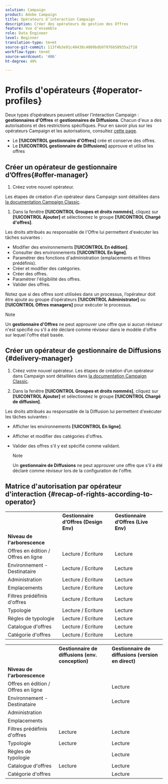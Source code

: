 ```yaml
---
solution: Campaign
product: Adobe Campaign
title: Opérateurs d’interaction Campaign
description: Créer des opérateurs de gestion des Offres
feature: Vue d’ensemble
role: Data Engineer
level: Beginner
translation-type: tm+mt
source-git-commit: 113f4b3e91c40438c4809bdb97976b58935a2f18
workflow-type: tm+mt
source-wordcount: '406'
ht-degree: 40%

---
```



# Profils d&#39;opérateurs {#operator-profiles}

Deux types d’opérateurs peuvent utiliser l’interaction Campaign : **gestionnaires d&#39;Offres** et **gestionnaires de Diffusions**. Chacun d&#39;eux a des autorisations et des restrictions spécifiques. Pour en savoir plus sur les opérateurs Campaign et les autorisations, consultez [cette page](../start/permissions.md).

* Le **[!UICONTROL gestionnaire d&#39;Offres]** crée et conserve des offres.
* Le **[!UICONTROL gestionnaire de Diffusions]** approuve et utilise les offres

## Créer un opérateur de gestionnaire d’Offres{#offer-manager}

1. Créez votre nouvel opérateur.

Les étapes de création d’un opérateur dans Campaign sont détaillées dans [la documentation Campaign Classic](https://experienceleague.adobe.com/docs/campaign-classic/using/getting-started/permissions/access-management-operators.html).

1. Dans la fenêtre **[!UICONTROL Groupes et droits nommés]**, cliquez sur **[!UICONTROL Ajouter]** et sélectionnez le groupe **[!UICONTROL Chargé d&#39;offres]**.

Les droits attribués au responsable de l&#39;Offre lui permettent d&#39;exécuter les tâches suivantes :

* Modifier des environnements **[!UICONTROL En édition]**.
* Consulter des environnements **[!UICONTROL En ligne]**.
* Paramétrer des fonctions d&#39;administration (emplacements et filtres prédéfinis).
* Créer et modifier des catégories.
* Créer des offres.
* Paramétrer l&#39;éligibilité des offres.
* Valider des offres.

Notez que si des offres sont utilisées dans un processus, l’opérateur doit être ajouté au groupe d’opérateurs **[!UICONTROL Administrator]** ou **[!UICONTROL Offres managers]** pour exécuter le processus.

>[!NOTE]
>
>Un **gestionnaire d&#39;Offres** ne peut approuver une offre que si aucun réviseur n&#39;est spécifié ou s&#39;il a été déclaré comme réviseur dans le modèle d&#39;offre sur lequel l&#39;offre était basée.

## Créer un opérateur de gestionnaire de Diffusions {#delivery-manager}

1. Créez votre nouvel opérateur.
Les étapes de création d’un opérateur dans Campaign sont détaillées dans [la documentation Campaign Classic](https://experienceleague.adobe.com/docs/campaign-classic/using/getting-started/permissions/access-management-operators.html).

1. Dans la fenêtre **[!UICONTROL Groupes et droits nommés]**, cliquez sur **[!UICONTROL Ajouter]** et sélectionnez le groupe **[!UICONTROL Chargé de diffusion]**.

Les droits attribués au responsable de la Diffusion lui permettent d&#39;exécuter les tâches suivantes :

* Afficher les environnements **[!UICONTROL En ligne]**.
* Afficher et modifier des catégories d&#39;offres.
* Valider des offres s&#39;il y est spécifié comme validant.

   >[!NOTE]
   >
   >Un **gestionnaire de Diffusions** ne peut approuver une offre que s&#39;il a été déclaré comme réviseur lors de la configuration de l&#39;offre.

## Matrice d&#39;autorisation par opérateur d&#39;interaction {#recap-of-rights-according-to-operator}

<table> 
 <tbody> 
  <tr> 
   <td> </td> 
   <td> <strong>Gestionnaire d’Offres (Design Env)</strong><br /> </td> 
   <td> <strong>Gestionnaire d’Offres (Live Env)</strong><br /> </td> 
  </tr> 
  <tr> 
   <td> <strong>Niveau de l'arborescence</strong><br /> </td> 
   <td> </td> 
   <td> </td> 
  </tr> 
  <tr> 
   <td> Offres en édition / Offres en ligne<br /> </td> 
   <td> Lecture / Ecriture<br /> </td> 
   <td> Lecture<br /> </td> 
  </tr> 
  <tr> 
   <td> Environnement - Destinataire<br /> </td> 
   <td> Lecture / Ecriture<br /> </td> 
   <td> Lecture<br /> </td> 
  </tr> 
  <tr> 
   <td> Administration<br /> </td> 
   <td> Lecture / Ecriture<br /> </td> 
   <td> Lecture<br /> </td> 
  </tr> 
  <tr> 
   <td> Emplacements<br /> </td> 
   <td> Lecture / Ecriture<br /> </td> 
   <td> Lecture<br /> </td> 
  </tr> 
  <tr> 
   <td> Filtres prédéfinis d'offres<br /> </td> 
   <td> Lecture / Ecriture<br /> </td> 
   <td> Lecture<br /> </td> 
  </tr> 
  <tr> 
   <td> Typologie<br /> </td> 
   <td> Lecture / Ecriture<br /> </td> 
   <td> Lecture<br /> </td> 
  </tr> 
  <tr> 
   <td> Règles de typologie<br /> </td> 
   <td> Lecture / Ecriture<br /> </td> 
   <td> Lecture<br /> </td> 
  </tr> 
  <tr> 
   <td> Catalogue d'offres<br /> </td> 
   <td> Lecture / Ecriture<br /> </td> 
   <td> Lecture<br /> </td> 
  </tr> 
  <tr> 
   <td> Catégorie d'offres<br /> </td> 
   <td> Lecture / Ecriture<br /> </td> 
   <td> Lecture<br /> </td> 
  </tr> 
 </tbody> 
</table>

<table> 
 <tbody> 
  <tr> 
   <td> </td> 
   <td> <strong>Gestionnaire de diffusions (env. conception)</strong><br /> </td> 
   <td> <strong>Gestionnaire de diffusions (version en direct)</strong><br /> </td> 
  </tr> 
  <tr> 
   <td> <strong>Niveau de l'arborescence</strong><br /> </td> 
   <td> </td> 
   <td> </td> 
  </tr> 
  <tr> 
   <td> Offres en édition / Offres en ligne<br /> </td> 
   <td> </td> 
   <td> Lecture<br /> </td> 
  </tr> 
  <tr> 
   <td> Environnement - Destinataire<br /> </td> 
   <td> </td> 
   <td> Lecture<br /> </td> 
  </tr> 
  <tr> 
   <td> Administration<br /> </td> 
   <td> </td> 
   <td> </td> 
  </tr> 
  <tr> 
   <td> Emplacements<br /> </td> 
   <td> </td> 
   <td> </td> 
  </tr> 
  <tr> 
   <td> Filtres prédéfinis d'offres<br /> </td> 
   <td> Lecture<br /> </td> 
   <td> Lecture<br /> </td> 
  </tr> 
  <tr> 
   <td> Typologie<br /> </td> 
   <td> Lecture<br /> </td> 
   <td> Lecture<br /> </td> 
  </tr> 
  <tr> 
   <td> Règles de typologie<br /> </td> 
   <td> </td> 
   <td> Lecture<br /> </td> 
  </tr> 
  <tr> 
   <td> Catalogue d'offres<br /> </td> 
   <td> Lecture<br /> </td> 
   <td> Lecture<br /> </td> 
  </tr> 
  <tr> 
   <td> Catégorie d'offres<br /> </td> 
   <td> </td> 
   <td> Lecture<br /> </td> 
  </tr> 
 </tbody> 
</table>
